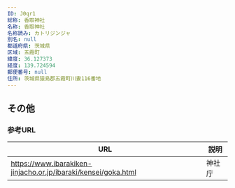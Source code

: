 ```yaml
---
ID: J0qr1
総称: 香取神社
名称: 香取神社
名称読み: カトリジンジャ
別名: null
都道府県: 茨城県
区域: 五霞町
緯度: 36.127373
経度: 139.724594
郵便番号: null
住所: 茨城県猿島郡五霞町川妻116番地
---
```


## その他

### 参考URL

| URL                                                            | 説明   |
| -------------------------------------------------------------- | ------ |
| https://www.ibarakiken-jinjacho.or.jp/ibaraki/kensei/goka.html | 神社庁 |
